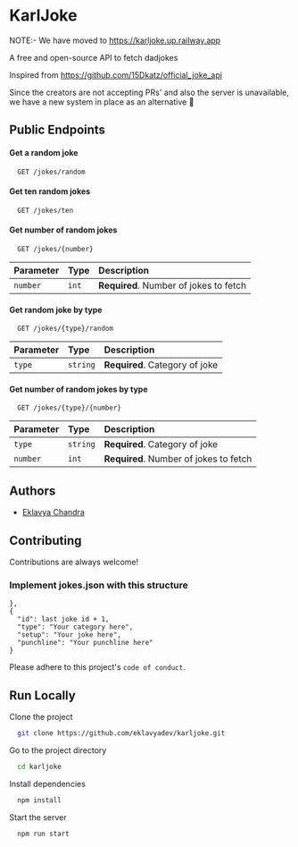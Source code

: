 
# KarlJoke
NOTE:- We have moved to https://karljoke.up.railway.app

A free and open-source API to fetch dadjokes

Inspired from https://github.com/15Dkatz/official_joke_api

Since the creators are not accepting PRs' and also the server is unavailable, we have a new system in place as an alternative 🚀


## Public Endpoints

#### Get a random joke

```http
  GET /jokes/random
```
#### Get ten random jokes

```http
  GET /jokes/ten
```
#### Get number of random jokes

```http
  GET /jokes/{number}
```

| Parameter | Type     | Description                       |
| :-------- | :------- | :-------------------------------- |
| `number`      | `int` | **Required**. Number of jokes to fetch |

#### Get random joke by type
```http
  GET /jokes/{type}/random
```
| Parameter | Type     | Description                       |
| :-------- | :------- | :-------------------------------- |
| `type`      | `string` | **Required**. Category of joke |

#### Get number of random jokes by type
```http
  GET /jokes/{type}/{number}
```
| Parameter | Type     | Description                       |
| :-------- | :------- | :-------------------------------- |
| `type`      | `string` | **Required**. Category of joke |
| `number`      | `int` | **Required**. Number of jokes to fetch |




  
## Authors

- [Eklavya Chandra](https://www.github.com/eklavyadev)

  
## Contributing

Contributions are always welcome!

### Implement jokes.json with this structure
```
},
{
  "id": last joke id + 1,
  "type": "Your category here",
  "setup": "Your joke here",
  "punchline": "Your punchline here"
}
```

Please adhere to this project's `code of conduct`.

  
## Run Locally

Clone the project

```bash
  git clone https://github.com/eklavyadev/karljoke.git
```

Go to the project directory

```bash
  cd karljoke
```

Install dependencies

```bash
  npm install
```

Start the server

```bash
  npm run start
```

  
